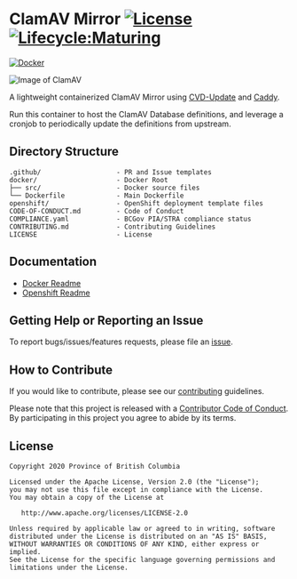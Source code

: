 
# ClamAV Mirror [![License](https://img.shields.io/badge/License-Apache%202.0-blue.svg)](LICENSE) [![Lifecycle:Maturing](https://img.shields.io/badge/Lifecycle-Maturing-007EC6)](https://github.com/bcgov/repomountie/blob/master/doc/lifecycle-badges.md)

[![Docker](https://github.com/bcgov/clamav-mirror/actions/workflows/docker-image.yaml/badge.svg)](https://github.com/bcgov/clamav-mirror/actions/workflows/docker-image.yaml)

![Image of ClamAV](https://www.clamav.net/assets/clamav-trademark.png)

A lightweight containerized ClamAV Mirror using [CVD-Update](https://github.com/Cisco-Talos/cvdupdate) and [Caddy](https://github.com/caddyserver/caddy).

Run this container to host the ClamAV Database definitions, and leverage a cronjob to periodically update the definitions from upstream.

## Directory Structure

    .github/                   - PR and Issue templates
    docker/                    - Docker Root
    ├── src/                   - Docker source files
    └── Dockerfile             - Main Dockerfile
    openshift/                 - OpenShift deployment template files
    CODE-OF-CONDUCT.md         - Code of Conduct
    COMPLIANCE.yaml            - BCGov PIA/STRA compliance status
    CONTRIBUTING.md            - Contributing Guidelines
    LICENSE                    - License

## Documentation

* [Docker Readme](docker/README.md)
* [Openshift Readme](openshift/README.md)

## Getting Help or Reporting an Issue

To report bugs/issues/features requests, please file an [issue](https://github.com/bcgov/clamav-mirror/issues).

## How to Contribute

If you would like to contribute, please see our [contributing](CONTRIBUTING.md) guidelines.

Please note that this project is released with a [Contributor Code of Conduct](CODE-OF-CONDUCT.md). By participating in this project you agree to abide by its terms.

## License

    Copyright 2020 Province of British Columbia

    Licensed under the Apache License, Version 2.0 (the "License");
    you may not use this file except in compliance with the License.
    You may obtain a copy of the License at

       http://www.apache.org/licenses/LICENSE-2.0

    Unless required by applicable law or agreed to in writing, software
    distributed under the License is distributed on an "AS IS" BASIS,
    WITHOUT WARRANTIES OR CONDITIONS OF ANY KIND, either express or implied.
    See the License for the specific language governing permissions and
    limitations under the License.
